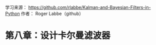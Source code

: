 学习来源：
https://github.com/rlabbe/Kalman-and-Bayesian-Filters-in-Python
作者：
Roger Labbe（github）


# 第八章：设计卡尔曼滤波器